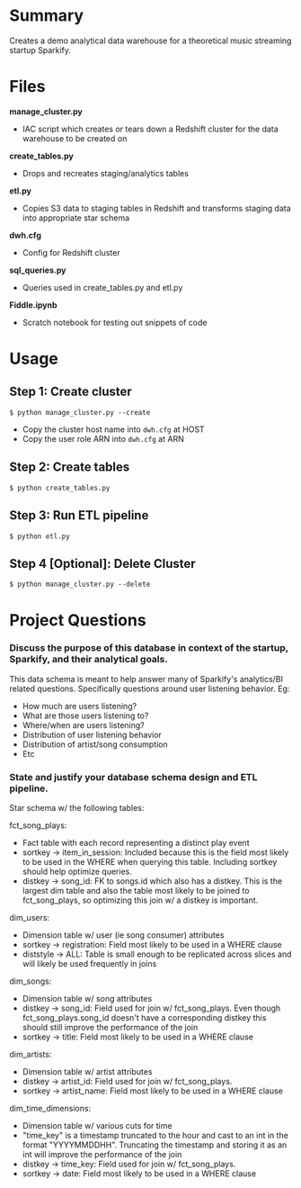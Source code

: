 # Summary
Creates a demo analytical data warehouse for a theoretical music streaming startup Sparkify. 

# Files

**manage_cluster.py**
* IAC script which creates or tears down a Redshift cluster for the data warehouse to be created on

**create_tables.py**
* Drops and recreates staging/analytics tables

**etl.py**
* Copies S3 data to staging tables in Redshift and transforms staging data into appropriate star schema

**dwh.cfg**
* Config for Redshift cluster

**sql_queries.py**
* Queries used in create_tables.py and etl.py

**Fiddle.ipynb**
* Scratch notebook for testing out snippets of code

# Usage

## Step 1: Create cluster

`$ python manage_cluster.py --create`

* Copy the cluster host name into `dwh.cfg` at HOST
* Copy the user role ARN into `dwh.cfg` at ARN

## Step 2: Create tables

`$ python create_tables.py`

## Step 3: Run ETL pipeline

`$ python etl.py`

## Step 4 [Optional]: Delete Cluster

`$ python manage_cluster.py --delete`



# Project Questions

### Discuss the purpose of this database in context of the startup, Sparkify, and their analytical goals.

This data schema is meant to help answer many of Sparkify's analytics/BI related questions. Specifically questions around user listening behavior. Eg: 
* How much are users listening? 
* What are those users listening to? 
* Where/when are users listening? 
* Distribution of user listening behavior
* Distribution of artist/song consumption
* Etc

### State and justify your database schema design and ETL pipeline.

Star schema w/ the following tables: 

fct_song_plays:
* Fact table with each record representing a distinct play event
* sortkey -> item_in_session: Included because this is the field most likely to be used in the WHERE when querying this table. Including sortkey should help optimize queries.
* distkey -> song_id: FK to songs.id which also has a distkey. This is the largest dim table and also the table most likely to be joined to fct_song_plays, so optimizing this join w/ a distkey is important. 

dim_users:
* Dimension table w/ user (ie song consumer) attributes
* sortkey -> registration: Field most likely to be used in a WHERE clause
* diststyle -> ALL: Table is small enough to be replicated across slices and will likely be used frequently in joins

dim_songs:
* Dimension table w/ song attributes
* distkey -> song_id: Field used for join w/ fct_song_plays. Even though fct_song_plays.song_id doesn't have a corresponding distkey this should still improve the performance of the join
* sortkey -> title: Field most likely to be used in a WHERE clause

dim_artists:
* Dimension table w/ artist attributes
* distkey -> artist_id: Field used for join w/ fct_song_plays.
* sortkey -> artist_name: Field most likely to be used in a WHERE clause

dim_time_dimensions:
* Dimension table w/ various cuts for time
* "time_key" is a timestamp truncated to the hour and cast to an int in the format "YYYYMMDDHH". Truncating the timestamp and storing it as an int will improve the performance of the join 
* distkey -> time_key: Field used for join w/ fct_song_plays.
* sortkey -> date: Field most likely to be used in a WHERE clause
